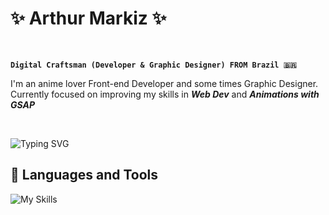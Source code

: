 # ✨ Arthur Markiz ✨
<br/>

**`Digital Craftsman (Developer & Graphic Designer) FROM Brazil 🇧🇷`**

I'm an anime lover Front-end Developer and some times Graphic Designer. <br/>
Currently focused on improving my skills in ***Web Dev*** and ***Animations with GSAP***

<br/>

<img href="https://git.io/typing-svg"><img src="https://readme-typing-svg.herokuapp.com?font=Fira+Code&weight=500&size=26&letterSpacing=1px&duration=4000&pause=1000&color=FFFFFF&background=16FFFC00&center=false&vCenter=false&width=435&lines=Welcome+to+my+World!+👋;Always+coding+👨‍💻;" alt="Typing SVG" /></img>

## 🧰 Languages and Tools
![My Skills](https://skillicons.dev/icons?i=figma,photoshop,html,css,javascript,typescript,react,next,tailwind&theme=dark)
